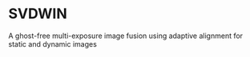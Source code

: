 # SVDWIN
A ghost-free multi-exposure image fusion using adaptive alignment for static and dynamic images
